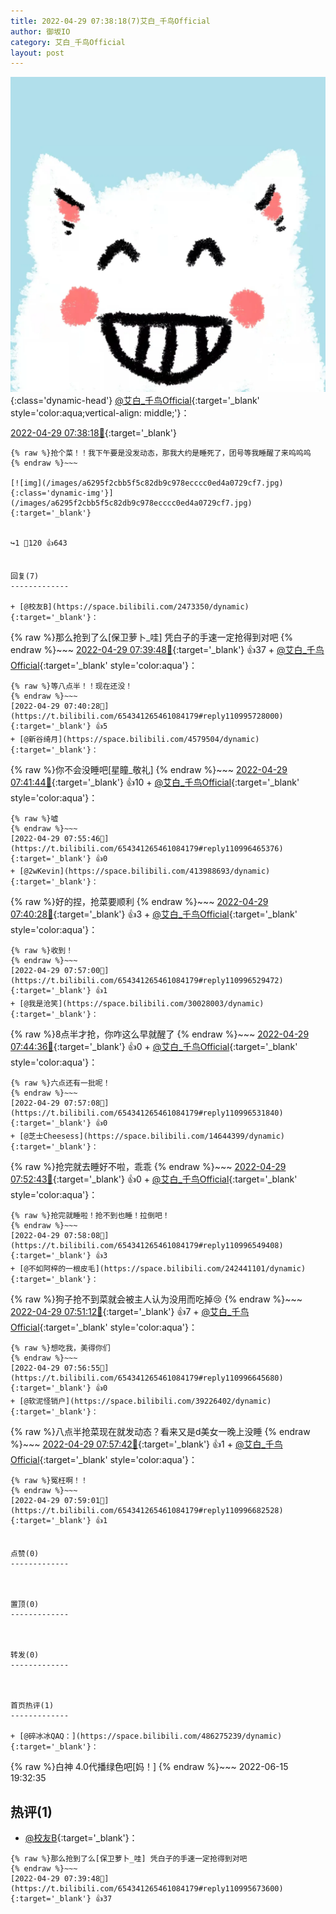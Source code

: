 ```yaml
---
title: 2022-04-29 07:38:18(7)艾白_千鸟Official
author: 御坂IO
category: 艾白_千鸟Official
layout: post
---
```


![img](/images/9ae8b9445fd0665cc014d9080156a45271be73c6.jpg){:class='dynamic-head'}
[@艾白_千鸟Official](https://space.bilibili.com/334537711/dynamic){:target='_blank' style='color:aqua;vertical-align: middle;'}：

[2022-04-29 07:38:18🔗](https://t.bilibili.com/654341265461084179){:target='_blank'}

~~~
{% raw %}抢个菜！！我下午要是没发动态，那我大约是睡死了，团号等我睡醒了来呜呜呜
{% endraw %}~~~

[![img](/images/a6295f2cbb5f5c82db9c978ecccc0ed4a0729cf7.jpg){:class='dynamic-img'}](/images/a6295f2cbb5f5c82db9c978ecccc0ed4a0729cf7.jpg){:target='_blank'}


↪️1 💬120 👍643


回复(7)
-------------

+ [@校友B](https://space.bilibili.com/2473350/dynamic){:target='_blank'}：
~~~
{% raw %}那么抢到了么[保卫萝卜_哇] 凭白子的手速一定抢得到对吧
{% endraw %}~~~
[2022-04-29 07:39:48🔗](https://t.bilibili.com/654341265461084179#reply110995673600){:target='_blank'} 👍37
    + [@艾白_千鸟Official](https://space.bilibili.com/334537711/dynamic){:target='_blank' style='color:aqua'}：
~~~
{% raw %}等八点半！！现在还没！
{% endraw %}~~~
[2022-04-29 07:40:28🔗](https://t.bilibili.com/654341265461084179#reply110995728000){:target='_blank'} 👍5
+ [@新谷绮月](https://space.bilibili.com/4579504/dynamic){:target='_blank'}：
~~~
{% raw %}你不会没睡吧[星瞳_敬礼]
{% endraw %}~~~
[2022-04-29 07:41:44🔗](https://t.bilibili.com/654341265461084179#reply110995748096){:target='_blank'} 👍10
    + [@艾白_千鸟Official](https://space.bilibili.com/334537711/dynamic){:target='_blank' style='color:aqua'}：
~~~
{% raw %}嘘
{% endraw %}~~~
[2022-04-29 07:55:46🔗](https://t.bilibili.com/654341265461084179#reply110996465376){:target='_blank'} 👍0
+ [@2wKevin](https://space.bilibili.com/413988693/dynamic){:target='_blank'}：
~~~
{% raw %}好的捏，抢菜要顺利
{% endraw %}~~~
[2022-04-29 07:40:28🔗](https://t.bilibili.com/654341265461084179#reply110995772592){:target='_blank'} 👍3
    + [@艾白_千鸟Official](https://space.bilibili.com/334537711/dynamic){:target='_blank' style='color:aqua'}：
~~~
{% raw %}收到！
{% endraw %}~~~
[2022-04-29 07:57:00🔗](https://t.bilibili.com/654341265461084179#reply110996529472){:target='_blank'} 👍1
+ [@我是沧笑](https://space.bilibili.com/30028003/dynamic){:target='_blank'}：
~~~
{% raw %}8点半才抢，你咋这么早就醒了
{% endraw %}~~~
[2022-04-29 07:44:36🔗](https://t.bilibili.com/654341265461084179#reply110995838032){:target='_blank'} 👍0
    + [@艾白_千鸟Official](https://space.bilibili.com/334537711/dynamic){:target='_blank' style='color:aqua'}：
~~~
{% raw %}六点还有一批呢！
{% endraw %}~~~
[2022-04-29 07:57:08🔗](https://t.bilibili.com/654341265461084179#reply110996531840){:target='_blank'} 👍0
+ [@芝士Cheesess](https://space.bilibili.com/14644399/dynamic){:target='_blank'}：
~~~
{% raw %}抢完就去睡好不啦，乖乖
{% endraw %}~~~
[2022-04-29 07:52:43🔗](https://t.bilibili.com/654341265461084179#reply110996293200){:target='_blank'} 👍0
    + [@艾白_千鸟Official](https://space.bilibili.com/334537711/dynamic){:target='_blank' style='color:aqua'}：
~~~
{% raw %}抢完就睡啦！抢不到也睡！拉倒吧！
{% endraw %}~~~
[2022-04-29 07:58:08🔗](https://t.bilibili.com/654341265461084179#reply110996549408){:target='_blank'} 👍3
+ [@不如阿梓的一根皮毛](https://space.bilibili.com/242441101/dynamic){:target='_blank'}：
~~~
{% raw %}狗子抢不到菜就会被主人认为没用而吃掉😢
{% endraw %}~~~
[2022-04-29 07:51:12🔗](https://t.bilibili.com/654341265461084179#reply110996330688){:target='_blank'} 👍7
    + [@艾白_千鸟Official](https://space.bilibili.com/334537711/dynamic){:target='_blank' style='color:aqua'}：
~~~
{% raw %}想吃我，美得你们
{% endraw %}~~~
[2022-04-29 07:56:55🔗](https://t.bilibili.com/654341265461084179#reply110996645680){:target='_blank'} 👍0
+ [@软泥怪销户](https://space.bilibili.com/39226402/dynamic){:target='_blank'}：
~~~
{% raw %}八点半抢菜现在就发动态？看来又是d美女一晚上没睡
{% endraw %}~~~
[2022-04-29 07:57:42🔗](https://t.bilibili.com/654341265461084179#reply110996659696){:target='_blank'} 👍1
    + [@艾白_千鸟Official](https://space.bilibili.com/334537711/dynamic){:target='_blank' style='color:aqua'}：
~~~
{% raw %}冤枉啊！！
{% endraw %}~~~
[2022-04-29 07:59:01🔗](https://t.bilibili.com/654341265461084179#reply110996682528){:target='_blank'} 👍1


点赞(0)
-------------



置顶(0)
-------------



转发(0)
-------------



首页热评(1)
-------------

+ [@碎冰冰QAQ：](https://space.bilibili.com/486275239/dynamic){:target='_blank'}：
~~~
{% raw %}白神   4.0代播绿色吧[妈！]
{% endraw %}~~~
2022-06-15 19:32:35


热评(1)
-------------

+ [@校友B](https://space.bilibili.com/2473350/dynamic){:target='_blank'}：
~~~
{% raw %}那么抢到了么[保卫萝卜_哇] 凭白子的手速一定抢得到对吧
{% endraw %}~~~
[2022-04-29 07:39:48🔗](https://t.bilibili.com/654341265461084179#reply110995673600){:target='_blank'} 👍37


